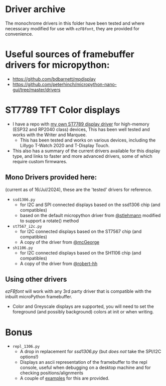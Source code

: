 # Driver archive
The monochrome drivers in this folder have been tested and where necesscary modified for use with `ezFBfont`, they are provided for convenience.

# Useful sources of framebuffer drivers for micropython:
* https://github.com/bdbarnett/mpdisplay
* https://github.com/peterhinch/micropython-nano-gui/tree/master/drivers

# ST7789 TFT Color displays
* I have a repo with [my own ST7789 display driver](https://github.com/easytarget/st7789-framebuffer) for high-memory (ESP32 and RP2040 class) devices, This has been well  tested and works with the Writer and Marquee.
  * This has been tested and works on various devices, including the Lillygo T-Watch 2020 and T-Display Touch.
* This also has a summary of the current drivers available for this display type, and links to faster and more advanced drivers, some of which require custom firmwares.

## Mono Drivers provided here:
(current as of 16/Jul/2024), these are the 'tested' drivers for reference.
* `ssd1306.py`
  * for I2C and SPI connected displays based on the ssd1306 chip (and compatibles)
  * based on the default micropython driver from [@stlehmann](https://github.com/stlehmann/micropython-ssd1306) modified to support a rotate() method
* `st7567_i2c.py`
  * for I2C connected displays based on the ST7567 chip (and compatibles)
  * A copy of the driver from [@mcGeorge](https://forum.micropython.org/viewtopic.php?t=12747)
* `sh1106.py`
  * for I2C connected displays based on the SH1106 chip (and compatibles)
  * A copy of the driver from [@robert-hh](https://github.com/robert-hh/SH1106)

## Using other drivers
*ezFBfont* will work with any 3rd party driver that is compatible with the inbuilt microPython framebuffer.
* Color and Greyscale displays are supported, you will need to set the foreground (and possibly background) colors at init or when writing.

# Bonus
* `repl_1306.py`
  * A drop in replacement for *ssd1306.py* (but *does not* take the SPI/I2C options!)
  * Displays an ascii representation of the framebuffer to the repl console, useful when debugging on a desktop machine and for checking positions/alignments
  * A couple of [examples](/examples) for this are provided.
